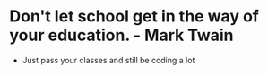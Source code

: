 # Don't let school get in the way of your education. - Mark Twain
- Just pass your classes and still be coding a lot

